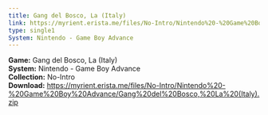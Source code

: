 ```yaml
---
title: Gang del Bosco, La (Italy)
link: https://myrient.erista.me/files/No-Intro/Nintendo%20-%20Game%20Boy%20Advance/Gang%20del%20Bosco,%20La%20(Italy).zip
type: single1
System: Nintendo - Game Boy Advance
---
```

<b>Game:</b> Gang del Bosco, La (Italy)<br>
<b>System:</b> Nintendo - Game Boy Advance<br>
<b>Collection:</b> No-Intro<br>
<b>Download:</b> https://myrient.erista.me/files/No-Intro/Nintendo%20-%20Game%20Boy%20Advance/Gang%20del%20Bosco,%20La%20(Italy).zip